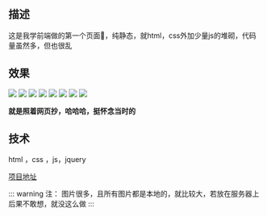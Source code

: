 ## 描述

这是我学前端做的第一个页面🤣，纯静态，就html，css外加少量js的堆砌，代码量虽然多，但也很乱

## 效果

![](https://wx-xly-1301545895.cos.ap-beijing.myqcloud.com/website-for-me/image/static1.jpg)
![](https://wx-xly-1301545895.cos.ap-beijing.myqcloud.com/website-for-me/image/static2.jpg)
![](https://wx-xly-1301545895.cos.ap-beijing.myqcloud.com/website-for-me/image/static3.jpg)
![](https://wx-xly-1301545895.cos.ap-beijing.myqcloud.com/website-for-me/image/static4.jpg)
![](https://wx-xly-1301545895.cos.ap-beijing.myqcloud.com/website-for-me/image/static5.jpg)
![](https://wx-xly-1301545895.cos.ap-beijing.myqcloud.com/website-for-me/image/static6.jpg)
![](https://wx-xly-1301545895.cos.ap-beijing.myqcloud.com/website-for-me/image/static7.jpg)
![](https://wx-xly-1301545895.cos.ap-beijing.myqcloud.com/website-for-me/image/static8.jpg)

**就是照着网页抄，哈哈哈，挺怀念当时的**

## 技术

html ，css ，js，jquery

[项目地址](https://github.com/1793523411/TencentWeb)

::: warning 注：
图片很多，且所有图片都是本地的，就比较大，若放在服务器上后果不敢想，就没这么做
:::
